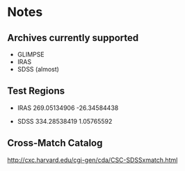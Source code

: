 Notes
=====

Archives currently supported
----------------------------
* GLIMPSE
* IRAS
* SDSS (almost)


Test Regions
------------
* IRAS
    269.05134906
    -26.34584438

* SDSS
    334.28538419
    1.05765592
    
Cross-Match Catalog
-------------------
http://cxc.harvard.edu/cgi-gen/cda/CSC-SDSSxmatch.html